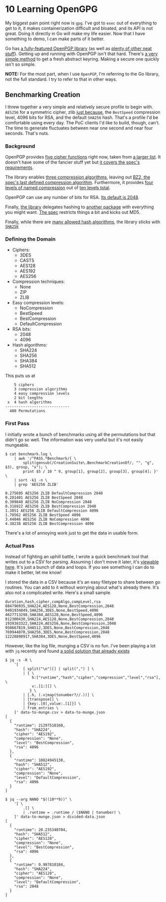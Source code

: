 # 10 Learning OpenGPG

My biggest pain point right now is `gpg`. I've got to `exec` out of everything to get to it, it makes containerization difficult and bloated, and its API is not great. Doing it directly in Go will make my life easier. Now that I have something to demo, I can make parts of it better.

Go has [a fully-featured OpenPGP library](https://godoc.org/golang.org/x/crypto/openpgp) (as well as [plenty of other neat stuff](https://godoc.org/golang.org/x/crypto)). Getting up and running with OpenPGP isn't that hard. There's [a very simple method](https://godoc.org/golang.org/x/crypto/openpgp#NewEntity) to get a fresh abstract keyring. Making a secure one quickly isn't so simple.

**NOTE:** For the most part, when I use `OpenPGP`, I'm referring to the Go library, not the full standard. I try to refer to that in other ways.

## Benchmarking Creation

I threw together a very simple and relatively secure profile to begin with. `AES256` for a symmetric cipher, zlib [just because](https://stackoverflow.com/a/20765054/2877698), the `BestSpeed` compression level, 4096 bits for RSA, and the default `SHA256` hash. That's a profile I'd be comfortable using every day. The PoC clients I'd like to build, though, can't. The time to generate fluctuates between near one second and near four seconds. That's nuts.  

### Background

OpenPGP provides [five cipher functions](https://godoc.org/golang.org/x/crypto/openpgp/packet#CipherFunction) right now, taken from [a larger list](https://www.iana.org/assignments/pgp-parameters/pgp-parameters.xhtml#pgp-parameters-13). It doesn't have some of the fancier stuff yet but [it covers the spec's requirements](https://tools.ietf.org/html/rfc4880#section-9.2).

The library enables [three compression algorithms](https://godoc.org/golang.org/x/crypto/openpgp/packet#CompressionAlgo), leaving out [BZ2, the spec's last defined compression algorithm](https://tools.ietf.org/html/rfc4880#section-9.3). Furthermore, it provides [four levels of named compression](https://github.com/golang/crypto/blob/master/openpgp/packet/compressed.go#L22) out of [ten levels total](https://github.com/golang/crypto/blob/master/openpgp/packet/compressed.go#L32).

OpenPGP can use any number of bits for RSA. [Its default is 2048](https://godoc.org/golang.org/x/crypto/openpgp/packet#Config).

Finally, [the library](https://godoc.org/golang.org/x/crypto/openpgp/packet#Config) delegates hashing to [another package](https://godoc.org/crypto#Hash) with everything you might want. [The spec](https://tools.ietf.org/html/rfc4880#section-9.4) restricts things a bit and kicks out MD5.

Finally, while there are [many allowed hash algorithms](https://tools.ietf.org/html/rfc4880#section-9.4), the library sticks with [`SHA256`](https://godoc.org/golang.org/x/crypto/openpgp/packet#Config)

### Defining the Domain

* Ciphers:
    * 3DES
    * CAST5
    * AES128
    * AES192
    * AES256
* Compression techniques:
    * None
    * ZIP
    * ZLIB
* Easy compression levels:
    * NoCompression
    * BestSpeed
    * BestCompression
    * DefaultCompression
* RSA bits:
    * 2048
    * 4096
* Hash algorithms:
    * SHA224
    * SHA256
    * SHA384
    * SHA512

This puts us at
```text
    5 ciphers
    3 compression algorithms
    4 easy compression levels
    2 bit lengths
 x  4 hash algorithms
-----------------------------
  480 Permutations 
```

### First Pass

I initially wrote a bunch of benchmarks using all the permutations but that didn't go so well. The information was very useful but it's not easily mungeable.

```shell-session
$ cat benchmark.log \
    | awk '/^PASS.*Benchmark/{ \
        split(gensub(/CreationSuite\.BenchmarkCreationOf/, "", "g", $3), group, "x"); \
        print $5 / 10 ^ 9, group[1], group[2], group[3], group[4]; }' \
    | sort -k1 -n \
    | grep 'AES256 ZLIB'
    
0.275695 AES256 ZLIB DefaultCompression 2048
0.281401 AES256 ZLIB BestSpeed 2048
0.309848 AES256 ZLIB NoCompression 2048
0.316922 AES256 ZLIB BestCompression 2048
1.3851 AES256 ZLIB DefaultCompression 4096
1.78562 AES256 ZLIB BestSpeed 4096
3.44046 AES256 ZLIB NoCompression 4096
4.38238 AES256 ZLIB BestCompression 4096
```
There's a lot of annoying work just to get the data in usable form.

### Actual Pass

Instead of fighting an uphill battle, I wrote a quick benchmark tool that writes out to a CSV for parsing. Assuming I don't move it later, it's [viewable here](/keys-from-scratch/benchmark-keygen). It's just a bunch of data and loops. If you see something I can do to make it better, let me know!

I stored the data in a CSV because it's an easy filetype to share between go routines. You can add to it without worrying about what's already there. It's also not a complicated write. Here's a small sample.
```csv
duration,hash,cipher,compAlgo,compLevel,rsa
884796935,SHA224,AES128,None,BestCompression,2048
9491934849,SHA256,3DES,None,BestSpeed,4096
4627713298,SHA384,AES128,None,BestSpeed,4096
812300430,SHA224,AES128,None,BestCompression,2048
1939383322,SHA224,AES256,None,BestCompression,2048
950667819,SHA512,3DES,None,BestCompression,2048
769944070,SHA256,3DES,None,BestCompression,2048
12228898917,SHA384,3DES,None,BestSpeed,4096
```

However, like the log file, munging a CSV is no fun. I've been playing a lot with `jq` recently and found [a solid solution that already exists](https://stackoverflow.com/a/45888945/2877698)

```shell-session
$ jq -s -R \
    '[
        [ split("\n")[] | split(",") ] \
        | { \
            h:["runtime","hash","cipher","compression","level","rsa"], \
            v:.[1:][] \
           } \
        | [.h, (.v|map(tonumber?//.))] \
        | [transpose[] \
        | {key:.[0],value:.[1]}] \
        | from_entries \
    ]' data-to-munge.csv > data-to-munge.json
[
  {
    "runtime": 21297510160,
    "hash": "SHA224",
    "cipher": "AES192",
    "compression": "None",
    "level": "BestCompression",
    "rsa": 4096
  },
  {
    "runtime": 10824945138,
    "hash": "SHA512",
    "cipher": "AES192",
    "compression": "None",
    "level": "DefaultCompression",
    "rsa": 4096
  }
]

$ jq --arg NANO "$((10**9))" \
    '[ \
        .[] \
        | .runtime = .runtime / ($NANO | tonumber) \
    ]' data-to-munge.json > divided-data.json
[
  {
    "runtime": 20.235348704,
    "hash": "SHA512",
    "cipher": "AES128",
    "compression": "None",
    "level": "BestCompression",
    "rsa": 4096
  },
  {
    "runtime": 0.987810184,
    "hash": "SHA224",
    "cipher": "AES128",
    "compression": "None",
    "level": "DefaultCompression",
    "rsa": 2048
  }
]
```
